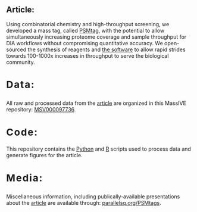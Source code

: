 ## Article:

Using combinatorial chemistry and high-throughput screening, we developed a mass tag, called [PSMtag](https://www.biorxiv.org/), with the potential to allow simultaneously increasing proteome coverage and sample throughput for DIA workflows without compromising quantitative accuracy. We open-sourced the synthesis of reagents and [the software](https://github.com/ParallelSquared/jmod/) to allow rapid strides towards 100-1000x increases in throughput to serve the biological community. 

<h2 style="letter-spacing: 2px; font-size: 26px;" id="data">

Data:

</h2>

All raw and processed data from the [article](https://www.biorxiv.org/) are organized in this MassIVE repository: [MSV000097736](https://massive.ucsd.edu/ProteoSAFe/dataset.jsp?task=7193ea0d007741c680f22ec005718e2b).

<h2 style="letter-spacing: 2px; font-size: 26px;" id="code">
Code:
</h2>

This repository contains the [Python](https://github.com/ParallelSquared/tag/tree/main/code/Python) and [R](https://github.com/ParallelSquared/tag/tree/main/code/R) scripts used to process data and generate figures for the article.

<h2 style="letter-spacing: 2px; font-size: 26px;" id="media">

Media:

</h2>

Miscellaneous information, including publically-available presentations about the [article](https://www.biorxiv.org/) are available through: [parallelsq.org/PSMtags](parallelsq.org/tag).